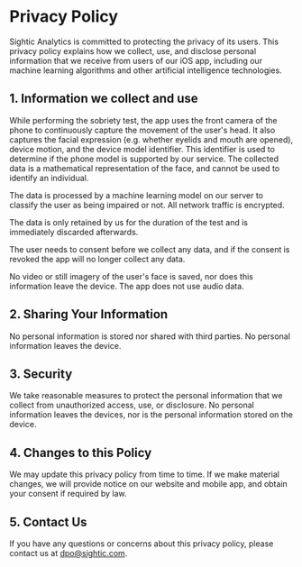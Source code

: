 # Privacy Policy

Sightic Analytics is committed to protecting the privacy of its users. This privacy policy explains how we collect, use, and disclose personal information that we receive from users of our iOS app, including our machine learning algorithms and other artificial intelligence technologies.

## 1. Information we collect and use

While performing the sobriety test, the app uses the front camera of the phone to continuously capture the movement of the user's head. It also captures the facial expression (e.g. whether eyelids and mouth are opened), device motion, and the device model identifier. This identifier is used to determine if the phone model is supported by our service. The collected data is a mathematical representation of the face, and cannot be used to identify an individual.

The data is processed by a machine learning model on our server to classify the user as being impaired or not. All network traffic is encrypted.

The data is only retained by us for the duration of the test and is immediately discarded afterwards.

The user needs to consent before we collect any data, and if the consent is revoked the app will no longer collect any data.

No video or still imagery of the user's face is saved, nor does this information leave the device. The app does not use audio data.

## 2. Sharing Your Information

No personal information is stored nor shared with third parties. No personal information leaves the device.

## 3. Security

We take reasonable measures to protect the personal information that we collect from unauthorized access, use, or disclosure. No personal information leaves the devices, nor is the personal information stored on the device.

## 4. Changes to this Policy

We may update this privacy policy from time to time. If we make material changes, we will provide notice on our website and mobile app, and obtain your consent if required by law.

## 5. Contact Us

If you have any questions or concerns about this privacy policy, please contact us at [dpo@sightic.com](mailto:dpo@sightic.com).
